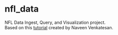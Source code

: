 # nfl_data
NFL Data Ingest, Query, and Visualization project.
<br/>
Based on this [tutorial](https://towardsdatascience.com/scraping-nfl-stats-to-compare-quarterback-efficiencies-4989642e02fe) created by Naveen Venkatesan.